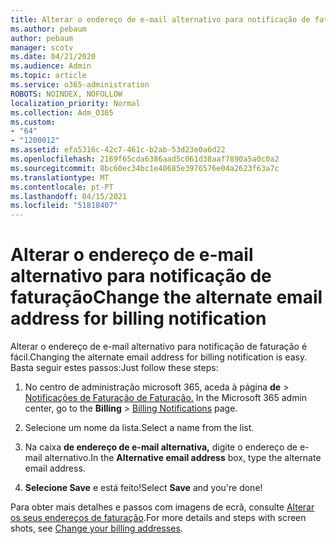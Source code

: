 ```yaml
---
title: Alterar o endereço de e-mail alternativo para notificação de faturação
ms.author: pebaum
author: pebaum
manager: scotv
ms.date: 04/21/2020
ms.audience: Admin
ms.topic: article
ms.service: o365-administration
ROBOTS: NOINDEX, NOFOLLOW
localization_priority: Normal
ms.collection: Adm_O365
ms.custom:
- "64"
- "1200012"
ms.assetid: efa5316c-42c7-461c-b2ab-53d23e0a6d22
ms.openlocfilehash: 2169f65cda6386aad5c061d38aaf7890a5a0c0a2
ms.sourcegitcommit: 8bc60ec34bc1e40685e3976576e04a2623f63a7c
ms.translationtype: MT
ms.contentlocale: pt-PT
ms.lasthandoff: 04/15/2021
ms.locfileid: "51818407"
---
```

# <a name="change-the-alternate-email-address-for-billing-notification"></a><span data-ttu-id="40165-102">Alterar o endereço de e-mail alternativo para notificação de faturação</span><span class="sxs-lookup"><span data-stu-id="40165-102">Change the alternate email address for billing notification</span></span>

<span data-ttu-id="40165-103">Alterar o endereço de e-mail alternativo para notificação de faturação é fácil.</span><span class="sxs-lookup"><span data-stu-id="40165-103">Changing the alternate email address for billing notification is easy.</span></span> <span data-ttu-id="40165-104">Basta seguir estes passos:</span><span class="sxs-lookup"><span data-stu-id="40165-104">Just follow these steps:</span></span>
  
1. <span data-ttu-id="40165-105">No centro de administração microsoft 365, aceda à página **de** \> [Notificações de Faturação de Faturação.](https://go.microsoft.com/fwlink/p/?linkid=853212)  </span><span class="sxs-lookup"><span data-stu-id="40165-105">In the Microsoft 365 admin center, go to the **Billing** \>  [Billing Notifications](https://go.microsoft.com/fwlink/p/?linkid=853212) page.</span></span>

2. <span data-ttu-id="40165-106">Selecione um nome da lista.</span><span class="sxs-lookup"><span data-stu-id="40165-106">Select a name from the list.</span></span>

3. <span data-ttu-id="40165-107">Na caixa **de endereço de e-mail alternativa,** digite o endereço de e-mail alternativo.</span><span class="sxs-lookup"><span data-stu-id="40165-107">In the **Alternative email address** box, type the alternate email address.</span></span>

4. <span data-ttu-id="40165-108">**Selecione Save** e está feito!</span><span class="sxs-lookup"><span data-stu-id="40165-108">Select **Save** and you're done!</span></span>

<span data-ttu-id="40165-109">Para obter mais detalhes e passos com imagens de ecrã, consulte [Alterar os seus endereços de faturação](https://docs.microsoft.com/microsoft-365/commerce/billing-and-payments/change-your-billing-addresses).</span><span class="sxs-lookup"><span data-stu-id="40165-109">For more details and steps with screen shots, see [Change your billing addresses](https://docs.microsoft.com/microsoft-365/commerce/billing-and-payments/change-your-billing-addresses).</span></span>
  